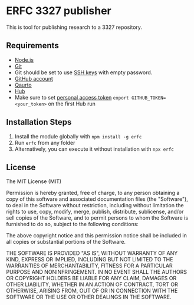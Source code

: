 # ERFC 3327 publisher

This is tool for publishing research to a 3327 repository. 

## Requirements

* [Node.js](http://nodejs.org/)
* [Git](https://git-scm.com/)
* Git should be set to use [SSH keys](https://docs.github.com/en/authentication/connecting-to-github-with-ssh/adding-a-new-ssh-key-to-your-github-account) with empty password.
* [GitHub account](https://github.com/)
* [Qaurto](https://quarto.org/docs/get-started/)
* [Hub](https://hub.github.com/)
* Make sure to set [personal access token](https://github.com/settings/tokens) `export GITHUB_TOKEN=<your_token>` on the first Hub run

## Installation Steps

1. Install the module globally with `npm install -g erfc` 
2. Run `erfc` from any folder
3. Alternatively, you can execute it without installation with `npx erfc`

## License

The MIT License (MIT)

Permission is hereby granted, free of charge, to any person obtaining a copy of this software and associated documentation files (the "Software"), to deal in the Software without restriction, including without limitation the rights to use, copy, modify, merge, publish, distribute, sublicense, and/or sell copies of the Software, and to permit persons to whom the Software is furnished to do so, subject to the following conditions:

The above copyright notice and this permission notice shall be included in all copies or substantial portions of the Software.

THE SOFTWARE IS PROVIDED "AS IS", WITHOUT WARRANTY OF ANY KIND, EXPRESS OR IMPLIED, INCLUDING BUT NOT LIMITED TO THE WARRANTIES OF MERCHANTABILITY, FITNESS FOR A PARTICULAR PURPOSE AND NONINFRINGEMENT. IN NO EVENT SHALL THE AUTHORS OR COPYRIGHT HOLDERS BE LIABLE FOR ANY CLAIM, DAMAGES OR OTHER LIABILITY, WHETHER IN AN ACTION OF CONTRACT, TORT OR OTHERWISE, ARISING FROM, OUT OF OR IN CONNECTION WITH THE SOFTWARE OR THE USE OR OTHER DEALINGS IN THE SOFTWARE.
